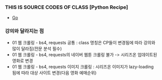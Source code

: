 ### THIS IS SOURCE CODES OF CLASS [Python Recipe]
 - [Go](https://www.inflearn.com/course/%ED%8C%8C%EC%9D%B4%EC%8D%AC-%EB%A0%88%EC%8B%9C%ED%94%BC-%ED%99%9C%EC%9A%A9/dashboard)

### 강의와 달라지는 점
 - 01 웹 크롤링 - bs4, requests 공통 : class 명칭은 CP들이 변경됨에 따라 강의와 많이 달라짐(전문 분석 필수)
 - 01 웹 크롤링 - bs4, requests의 네이버 웹툰 크롤링 불가 -> 시리즈온 업데이트된 영화로 변경
 - 01 웹 크롤링 - bs4, requests 이미지 크롤링 : 시리즈온 이미지가 lazy-loading 됨에 따라 대상 사이트 변경(다음 영화 예매순위)